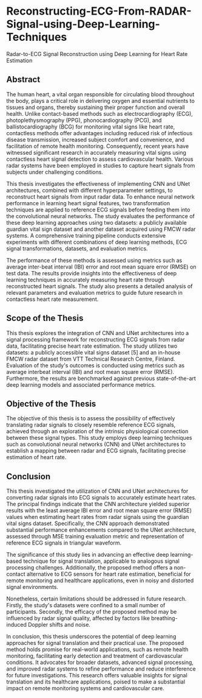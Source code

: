 # Reconstructing-ECG-From-RADAR-Signal-using-Deep-Learning-Techniques
Radar-to-ECG Signal Reconstruction using Deep Learning for Heart Rate Estimation

## Abstract

The human heart, a vital organ responsible for circulating blood throughout the body, plays a critical role in delivering oxygen and essential nutrients to tissues and organs, thereby sustaining their proper function and overall health. Unlike contact-based methods such as electrocardiography (ECG), photoplethysmography (PPG), phonocardiography (PCG), and ballistocardiography (BCG) for monitoring vital signs like heart rate, contactless methods offer advantages including reduced risk of infectious disease transmission, increased subject comfort and convenience, and facilitation of remote health monitoring. Consequently, recent years have witnessed significant research in accurately measuring vital signs using contactless heart signal detection to assess cardiovascular health. Various radar systems have been employed in studies to capture heart signals from subjects under challenging conditions.

This thesis investigates the effectiveness of implementing CNN and UNet architectures, combined with different hyperparameter settings, to reconstruct heart signals from input radar data. To enhance neural network performance in learning heart signal features, two transformation techniques are applied to reference ECG signals before feeding them into the convolutional neural networks. The study evaluates the performance of these deep learning approaches using two datasets: a publicly available guardian vital sign dataset and another dataset acquired using FMCW radar systems. A comprehensive training pipeline conducts extensive experiments with different combinations of deep learning methods, ECG signal transformations, datasets, and evaluation metrics.

The performance of these methods is assessed using metrics such as average inter-beat interval (IBI) error and root mean square error (RMSE) on test data. The results provide insights into the effectiveness of deep learning techniques in accurately measuring heart rate through reconstructed heart signals. The study also presents a detailed analysis of relevant parameters and evaluation metrics to guide future research in contactless heart rate measurement.

## Scope of the Thesis

This thesis explores the integration of CNN and UNet architectures into a signal processing framework for reconstructing ECG signals from radar data, facilitating precise heart rate estimation. The study utilizes two datasets: a publicly accessible vital signs dataset [5] and an in-house FMCW radar dataset from VTT Technical Research Centre, Finland. Evaluation of the study's outcomes is conducted using metrics such as average interbeat interval (IBI) and root mean square error (RMSE). Furthermore, the results are benchmarked against previous state-of-the-art deep learning models and associated performance metrics.

## Objective of the Thesis

The objective of this thesis is to assess the possibility of effectively translating radar signals to closely resemble reference ECG signals, achieved through an exploration of the intrinsic physiological connection between these signal types. This study employs deep learning techniques such as convolutional neural networks (CNN) and UNet architectures to establish a mapping between radar and ECG signals, facilitating precise estimation of heart rate.

## Conclusion

This thesis investigated the utilization of CNN and UNet architectures for converting radar signals into ECG signals to accurately estimate heart rates. The principal findings indicate that the CNN architecture yielded superior results with the least average IBI error and root mean square error (RMSE) values when estimating heart rates from radar signals using the guardian vital signs dataset. Specifically, the CNN approach demonstrated substantial performance enhancements compared to the UNet architecture, assessed through MSE training evaluation metric and representation of reference ECG signals in triangular waveform.

The significance of this study lies in advancing an effective deep learning-based technique for signal translation, applicable to analogous signal processing challenges. Additionally, the proposed method offers a non-contact alternative to ECG sensors for heart rate estimation, beneficial for remote monitoring and healthcare applications, even in noisy and distorted signal environments.

Nonetheless, certain limitations should be addressed in future research. Firstly, the study's datasets were confined to a small number of participants. Secondly, the efficacy of the proposed method may be influenced by radar signal quality, affected by factors like breathing-induced Doppler shifts and noise.

In conclusion, this thesis underscores the potential of deep learning approaches for signal translation and their practical use. The proposed method holds promise for real-world applications, such as remote health monitoring, facilitating early detection and treatment of cardiovascular conditions. It advocates for broader datasets, advanced signal processing, and improved radar systems to refine performance and reduce interference for future investigations. This research offers valuable insights for signal translation and its healthcare applications, poised to make a substantial impact on remote monitoring systems and cardiovascular care.
